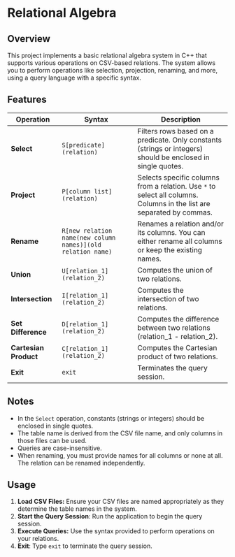 # Relational Algebra

## Overview

This project implements a basic relational algebra system in C++ that supports various operations on CSV-based relations. The system allows you to perform operations like selection, projection, renaming, and more, using a query language with a specific syntax.

## Features

| **Operation**         | **Syntax**                                                     | **Description**                                                  |
|-----------------------|----------------------------------------------------------------|------------------------------------------------------------------|
| **Select**            | `S[predicate](relation)`                                       | Filters rows based on a predicate. Only constants (strings or integers) should be enclosed in single quotes. |
| **Project**           | `P[column list](relation)`                                     | Selects specific columns from a relation. Use `*` to select all columns. Columns in the list are separated by commas. |
| **Rename**            | `R[new relation name(new column names)](old relation name)`    | Renames a relation and/or its columns. You can either rename all columns or keep the existing names. |
| **Union**             | `U[relation_1](relation_2)`                                    | Computes the union of two relations. |
| **Intersection**      | `I[relation_1](relation_2)`                                    | Computes the intersection of two relations. |
| **Set Difference**    | `D[relation_1](relation_2)`                                    | Computes the difference between two relations (relation_1 - relation_2). |
| **Cartesian Product** | `C[relation_1](relation_2)`                                    | Computes the Cartesian product of two relations. |
| **Exit**              | `exit`                                                         | Terminates the query session. |

## Notes

- In the `Select` operation, constants (strings or integers) should be enclosed in single quotes.
- The table name is derived from the CSV file name, and only columns in those files can be used.
- Queries are case-insensitive.
- When renaming, you must provide names for all columns or none at all. The relation can be renamed independently.

## Usage

1. **Load CSV Files:** Ensure your CSV files are named appropriately as they determine the table names in the system.
2. **Start the Query Session**: Run the application to begin the query session.
3. **Execute Queries:** Use the syntax provided to perform operations on your relations.
4. **Exit**: Type `exit` to terminate the query session.

